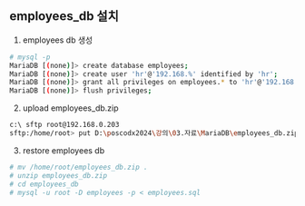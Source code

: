 ## employees_db 설치
1. employees db 생성
```sh
# mysql -p
MariaDB [(none)]> create database employees;
MariaDB [(none)]> create user 'hr'@'192.168.%' identified by 'hr';
MariaDB [(none)]> grant all privileges on employees.* to 'hr'@'192.168.%';
MariaDB [(none)]> flush privileges;
```

2. upload employees_db.zip
```sh
c:\ sftp root@192.168.0.203
sftp:/home/root> put D:\poscodx2024\강의\03.자료\MariaDB\employees_db.zip
```

3. restore employees db
```sh
# mv /home/root/employees_db.zip .
# unzip employees_db.zip
# cd employees_db
# mysql -u root -D employees -p < employees.sql
```
    